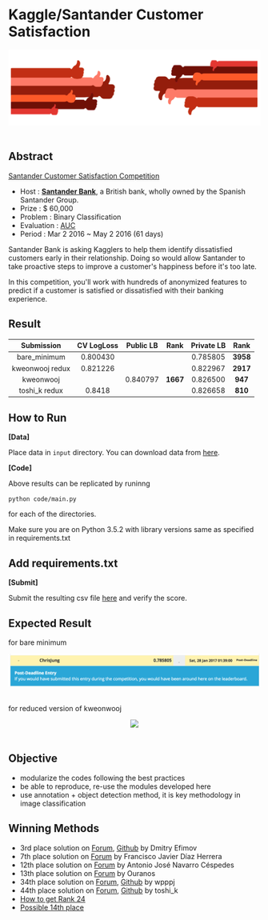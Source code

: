 # Kaggle/Santander Customer Satisfaction

<div align="center">
  <img src="./input/front.png"><br><br>
</div>

## Abstract
[Santander Customer Satisfaction Competition](https://www.kaggle.com/c/santander-customer-satisfaction)

- Host : [**Santander Bank**](https://www.santanderbank.com/us/personal), a British bank, wholly owned by the Spanish Santander Group.
- Prize : $ 60,000
- Problem : Binary Classification
- Evaluation : [AUC](https://en.wikipedia.org/wiki/Receiver_operating_characteristic)
- Period : Mar 2 2016 ~ May 2 2016 (61 days)

Santander Bank is asking Kagglers to help them identify dissatisfied customers early in their relationship. Doing so would allow Santander to take proactive steps to improve a customer's happiness before it's too late.

In this competition, you'll work with hundreds of anonymized features to predict if a customer is satisfied or dissatisfied with their banking experience.

## Result
| Submission | CV LogLoss | Public LB | Rank | Private LB | Rank |
|:----------:|:----------:|:---------:|:----:|:----------:|:----:|
| bare_minimum | 0.800430 | | | 0.785805 | **3958** |
| kweonwooj redux| 0.821226 | | | 0.822967 | **2917** |
| kweonwooj | | 0.840797 | **1667** | 0.826500 | **947** |
| toshi_k redux | 0.8418 | | | 0.826658 | **810** |


## How to Run

**[Data]** 

Place data in ```input``` directory. You can download data from [here](https://www.kaggle.com/c/santander-customer-satisfaction/data).

**[Code]**

Above results can be replicated by runinng

```
python code/main.py
```
for each of the directories.

Make sure you are on Python 3.5.2 with library versions same as specified in requirements.txt

## Add requirements.txt

**[Submit]**

Submit the resulting csv file [here](https://www.kaggle.com/c/santander-customer-satisfaction/submissions/attach) and verify the score.

## Expected Result

for bare minimum
<div align="center">
  <img src="./input/bare_minimum.png"><br><br>
</div>

for reduced version of kweonwooj
<div align="center">
  <img src="./input/kweonwooj.png"><br><br>
</div>

## Objective
- modularize the codes following the best practices
- be able to reproduce, re-use the modules developed here
- use annotation + object detection method, it is key methodology in image classification

## Winning Methods
- 3rd place solution on [Forum](https://www.kaggle.com/c/santander-customer-satisfaction/forums/t/20978/3rd-place-solution), [Github](https://github.com/diefimov/santander_2016) by Dmitry Efimov
- 7th place solution on [Forum](https://www.kaggle.com/c/santander-customer-satisfaction/forums/t/21932/7th-place-post-competition) by Francisco Javier Díaz Herrera
- 12th place solution on [Forum](https://www.kaggle.com/c/santander-customer-satisfaction/forums/t/20811/my-12th-place-simple-solution) by Antonio José Navarro Céspedes
- 13th place solution on [Forum](https://www.kaggle.com/c/santander-customer-satisfaction/forums/t/20786/13th-place-good-or-bad) by Ouranos
- 34th place solution on [Forum](https://www.kaggle.com/c/santander-customer-satisfaction/forums/t/22089/34th-place-code), [Github](https://github.com/pjpan/Practice/tree/master/Kaggle-SantanderCustomerSatisfaction) by wpppj
- 44th place solution on [Forum](https://www.kaggle.com/c/santander-customer-satisfaction/forums/t/20858/44th-place-solution), [Github](https://github.com/toshi-k/kaggle-santander-customer-satisfaction) by toshi_k
- [How to get Rank 24](https://www.kaggle.com/c/santander-customer-satisfaction/forums/t/20773/how-to-get-rank-24)
- [Possible 14th place](https://www.kaggle.com/shahnawazakhtar/santander-customer-satisfaction/14th-place-private-lb-script/discussion)